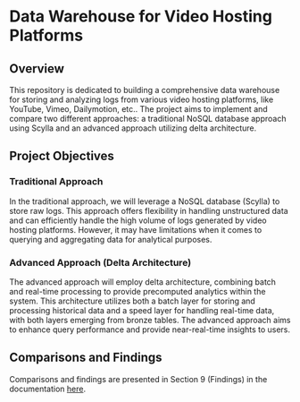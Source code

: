 # Data Warehouse for Video Hosting Platforms

## Overview

This repository is dedicated to building a comprehensive data warehouse for storing and analyzing logs from various video hosting platforms, like YouTube, Vimeo, Dailymotion, etc..
The project aims to implement and compare two different approaches: a traditional NoSQL database approach using Scylla and an advanced approach utilizing delta architecture.

## Project Objectives

### Traditional Approach

In the traditional approach, we will leverage a NoSQL database (Scylla) to store raw logs. This approach offers flexibility in handling unstructured data and can efficiently handle the high volume of logs generated by video hosting platforms. However, it may have limitations when it comes to querying and aggregating data for analytical purposes.

### Advanced Approach (Delta Architecture)

The advanced approach will employ delta architecture, combining batch and real-time processing to provide precomputed analytics within the system. This architecture utilizes both a batch layer for storing and processing historical data and a speed layer for handling real-time data, with both layers emerging from bronze tables. The advanced approach aims to enhance query performance and provide near-real-time insights to users.

## Comparisons and Findings

Comparisons and findings are presented in Section 9 (Findings) in the documentation [here](Data_Warehouse_for_Video_Hosting_Platforms.pdf).

